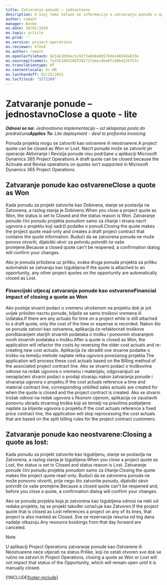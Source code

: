```yaml
---
title: Zatvaranje ponude – jednostavno
description: U ovoj temi nalaze se informacije o zatvaranju ponude u aplikaciji Project Operations.
author: rumant
manager: Annbe
ms.date: 10/01/2020
ms.topic: article
ms.prod: ''
ms.service: project-operations
ms.reviewer: kfend
ms.author: rumant
ms.openlocfilehash: 6214e1b5bec5c9173a6b6e69578de14654da633e
ms.sourcegitcommit: fa32b1893286f20271fa4ec4be8fc68bd135f53c
ms.translationtype: HT
ms.contentlocale: hr-HR
ms.lasthandoff: 02/15/2021
ms.locfileid: "5272260"
---
```

# <a name="close-a-quote---lite"></a><span data-ttu-id="68a7c-103">Zatvaranje ponude – jednostavno</span><span class="sxs-lookup"><span data-stu-id="68a7c-103">Close a quote - lite</span></span>

<span data-ttu-id="68a7c-104">_**Odnosi se na:** Jednostavna implementacija – od sklapanja posla do predračuna_</span><span class="sxs-lookup"><span data-stu-id="68a7c-104">_**Applies To:** Lite deployment - deal to proforma invoicing_</span></span>

<span data-ttu-id="68a7c-105">Ponuda projekta mogu se zatvoriti kao ostvarene ili neostvarene.</span><span class="sxs-lookup"><span data-stu-id="68a7c-105">A project quote can be closed as Won or Lost.</span></span> <span data-ttu-id="68a7c-106">Nacrt ponude može se zatvoriti jer operacije Aktiviranje i Revizija ponude nisu podržane u aplikaciji Microsoft Dynamics 365 Project Operations.</span><span class="sxs-lookup"><span data-stu-id="68a7c-106">A draft quote can be closed because the Activate and Revise operations on quotes isn't supported in Microsoft Dynamics 365 Project Operations.</span></span>

## <a name="close-a-quote-as-won"></a><span data-ttu-id="68a7c-107">Zatvaranje ponude kao ostvarene</span><span class="sxs-lookup"><span data-stu-id="68a7c-107">Close a quote as Won</span></span>

<span data-ttu-id="68a7c-108">Kada ponudu za projekt zatvorite kao Dobivena, stanje se postavlja na Zatvorena, a razlog stanja je Dobiveno.</span><span class="sxs-lookup"><span data-stu-id="68a7c-108">When you close a project quote as Won, the status is set to Closed and the status reason is Won.</span></span> <span data-ttu-id="68a7c-109">Zatvaranje ponude čini ponudu projekta ponudom samo za čitanje i stvara nacrt ugovora o projektu koji sadrži podatke o ponudi.</span><span class="sxs-lookup"><span data-stu-id="68a7c-109">Closing the quote makes the project quote read-only and creates a draft project contract that contains the quote information.</span></span> <span data-ttu-id="68a7c-110">Budući da se zatvorena ponuda ne može ponovo otvoriti, dijaloški okvir za potvrdu potvrdit će vaše promjene.</span><span class="sxs-lookup"><span data-stu-id="68a7c-110">Because a closed quote can't be reopened, a confirmation dialog will confirm your changes.</span></span>

<span data-ttu-id="68a7c-111">Ako je ponuda priložena uz priliku, svaka druga ponuda projekta za priliku automatski se zatvaraju kao Izgubljena.</span><span class="sxs-lookup"><span data-stu-id="68a7c-111">If the quote is attached to an opportunity, any other project quotes on the opportunity are automatically closed as Lost.</span></span>

### <a name="financial-impact-of-closing-a-quote-as-won"></a><span data-ttu-id="68a7c-112">Financijski utjecaj zatvaranja ponude kao ostvarene</span><span class="sxs-lookup"><span data-stu-id="68a7c-112">Financial impact of closing a quote as Won</span></span>

<span data-ttu-id="68a7c-113">Ako postoje stvarni podaci o vremenu utrošenom na projektu dok je još uvijek priložen nacrtu ponude, bilježe se samo troškovi vremena ili izdataka.</span><span class="sxs-lookup"><span data-stu-id="68a7c-113">If there are any actuals for time on a project while is still attached to a draft quote, only the cost of the time or expense is recorded.</span></span> <span data-ttu-id="68a7c-114">Nakon što se ponuda zatvori kao ostvarena, aplikacija će refaktorirati troškove poništavanjem starijih stvarnih podataka o trošku i ponovnim stvaranjem novih stvarnih podataka o trošku.</span><span class="sxs-lookup"><span data-stu-id="68a7c-114">After a quote is closed as Won, the application will refactor the costs by reversing the older cost actuals and re-creating new cost actuals.</span></span> <span data-ttu-id="68a7c-115">Aplikacija će obraditi ove stvarne podatke o trošku na temelju metode naplate retka ugovora povezanog projekta.</span><span class="sxs-lookup"><span data-stu-id="68a7c-115">The application will process these cost actuals based on the Billing method of the associated project contract line.</span></span> <span data-ttu-id="68a7c-116">Ako se stvarni podaci o troškovima odnose na redak ugovora o vremenu i materijalu, odgovarajući se nenaplaćeni stvarni podaci o prodaji stvaraju nakon zatvaranja ponude i stvaranja ugovora o projektu.</span><span class="sxs-lookup"><span data-stu-id="68a7c-116">If the cost actuals reference a time and material contract line, corresponding unbilled sales actuals are created for when the quote is closed and the project contract is created.</span></span> <span data-ttu-id="68a7c-117">Ako se stvarni trošak odnosi na redak ugovora s fiksnom cijenom, aplikacija će zaustaviti ponovnu obradu stvarnog troška koji se temelji na pravilima podijeljene naplate za klijente ugovora o projektu.</span><span class="sxs-lookup"><span data-stu-id="68a7c-117">If the cost actuals reference a fixed price contract line, the application will stop reprocessing the cost actuals that are based on the split billing rules for the project contract customers.</span></span>

## <a name="closing-a-quote-as-lost"></a><span data-ttu-id="68a7c-118">Zatvaranje ponude kao neostvarene:</span><span class="sxs-lookup"><span data-stu-id="68a7c-118">Closing a quote as lost:</span></span>

<span data-ttu-id="68a7c-119">Kada ponudu za projekt zatvorite kao Izgubljenu, stanje se postavlja na Zatvorena, a razlog stanja je Izgubljena.</span><span class="sxs-lookup"><span data-stu-id="68a7c-119">When you close a project quote as Lost, the status is set to Closed and status reason is Lost.</span></span> <span data-ttu-id="68a7c-120">Zatvaranje ponude čini ponudu projekta ponudom samo za čitanje.</span><span class="sxs-lookup"><span data-stu-id="68a7c-120">Closing the quote makes the project quote read-only.</span></span> <span data-ttu-id="68a7c-121">Budući da se zatvorena ponuda ne može ponovno otvoriti, prije nego što zatvorite ponudu, dijaloški okvir potvrdit će vaše promjene.</span><span class="sxs-lookup"><span data-stu-id="68a7c-121">Because a closed quote can't be reopened and, before you close a quote, a confirmation dialog will confirm your changes.</span></span>

<span data-ttu-id="68a7c-122">Ako se ponuda projekta koja je zatvorena kao Izgubljena odnosi na neki od redaka projekta, taj se projekt također označuje kao Zatvoren.</span><span class="sxs-lookup"><span data-stu-id="68a7c-122">If the project quote that is closed as Lost references a project on any of its lines, that project is also marked as Closed.</span></span> <span data-ttu-id="68a7c-123">Sve se rezervacije resursa od tog dana nadalje otkazuju.</span><span class="sxs-lookup"><span data-stu-id="68a7c-123">Any resource bookings from that day forward are canceled.</span></span>

> [!NOTE]
> <span data-ttu-id="68a7c-124">U aplikaciji Project Operations zatvaranje ponude kao Ostvarene ili Neostvarene neće utjecati na status Prilike, koji će ostati otvoren sve dok se ručno ne zatvori.</span><span class="sxs-lookup"><span data-stu-id="68a7c-124">In Project Operations, closing a quote as Won or Lost will not impact that status of the Opportunity, which will remain open until it is manually closed.</span></span>


[!INCLUDE[footer-include](../../includes/footer-banner.md)]